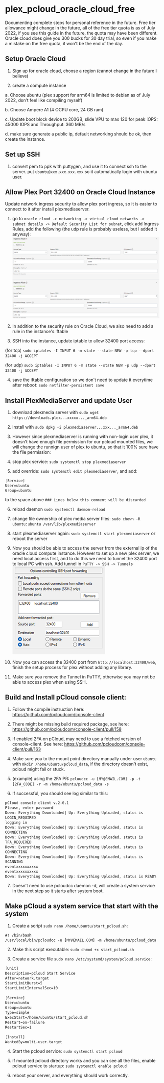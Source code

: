# plex_pcloud_oracle_cloud_free

Documenting complete steps for personal reference in the future. Free tier allowance might change in the future, all of the free tier quota is as of July 2022, if you see this guide in the future, the quota may have been different. Oracle cloud does give you 300 bucks for 30 day trial, so even if you make a mistake on the free quota, it won't be the end of the day.

## Setup Oracle Cloud

1. Sign up for oracle cloud, choose a region (cannot change in the future I believe)

2. create a compute instance

  a. Choose ubuntu (plex support for arm64 is limited to debian as of July 2022, don't feel like compiling myself)
  
  b. Choose Ampere A1 (4 OCPU core, 24 GB ram)
  
  c. Update boot block device to 200GB, slide VPU to max 120 for peak IOPS: 45000 IOPS and Throughput: 360 MB/s
  
  d. make sure generate a public ip, default networking should be ok, then create the instance.


## Set up SSH

1. convert pem to ppk with puttygen, and use it to connect ssh to the server. put `ubuntu@xxx.xxx.xxx.xxx` so it automatically login with ubuntu user.


## Allow Plex Port 32400 on Oracle Cloud Instance

  Update network ingress security to allow plex port ingress, so it is easier to connect to it after install plexmediaserver.

  1. go to `oracle cloud -> networking -> virtual cloud networks -> subnet details -> Default Security List for subnet`, click add Ingress Rules, add the following (the udp rule is probably useless, but I added it anyway):
  ![ingress setting](https://github.com/MingyaoLiu/plex_pcloud_oracle_cloud_free/blob/main/oracle_ingress_rules.png?raw=true)
  
  2. In addition to the security rule on Oracle Cloud, we also need to add a rule in the instance's iftable

  3. SSH into the instance, update iptable to allow 32400 port access: 
  
  (for tcp) `sudo iptables -I INPUT 6 -m state --state NEW -p tcp --dport 32400 -j ACCEPT` 
  
  (for udp) `sudo iptables -I INPUT 6 -m state --state NEW -p udp --dport 32400 -j ACCEPT`
  
  
  4. save the iftable configuration so we don't need to update it everytime after reboot: `sudo netfilter-persistent save`
  
 
## Install PlexMediaServer and update User

  1. download plexmedia server with `sudo wget https://downloads.plex...xxxxx..._arm64.deb`
  
  2. install with `sudo dpkg -i plexmediaserver...xxx..._arm64.deb`
  
  3. However since plexmediaserver is running with non-login user plex, it doesn't have enough file permission for our pcloud mounted files, we will change the runnign user of plex to ubuntu, so that it 100% sure have the file permission:
  
  4. stop plex service: `sudo systemctl stop plexmediaserver`
  
  5. add override: `sudo systemctl edit plexmediaserver`, and add:
    
   ```
   [Service]
   User=ubuntu
   Group=ubuntu
   ```
      
   to the space above `### Lines below this comment will be discarded`
      
  6. reload daemon `sudo systemctl daemon-reload`
    
  7. change file ownership of plex media server files: `sudo chown -R ubuntu:ubuntu /var/lib/plexmediaserver`
    
  8. start plexmediaserver again: `sudo systemctl start plexmediaserver` or reboot the server
    
  9. Now you should be able to access the server from the external ip of the oracle cloud compute instance. However to set up a new plex server, we need local access first, and to do this we need to tunnel the 32400 port to local PC with ssh. Add tunnel in `PuTTY -> SSH -> Tunnels`
  ![PuTTY Tunnels](https://github.com/MingyaoLiu/plex_pcloud_oracle_cloud_free/blob/main/Putty_tunnel.png?raw=true)
  
  10. Now you can access the 32400 port from `http://localhost:32400/web`, finish the setup process for plex without adding any library.
  
  11. Make sure you remove the Tunnel in PuTTY, otherwise you may not be able to access plex when using SSH.
  
 
## Build and Install pCloud console client:

  1. Follow the compile instruction here: https://github.com/pcloudcom/console-client
  
  2. There might be missing build required package, see here: https://github.com/pcloudcom/console-client/pull/158
  
  3. If enabled 2FA on pCloud, may need to use a fetched version of console-client. See here: https://github.com/pcloudcom/console-client/pull/163
  
  4. Make sure you to the mount point directory manually under user `ubuntu` with `mkdir /home/ubuntu/pcloud_data`, if the directory doesn't exist, pcloud might fail or stuck.
  
  5. (example) using the 2FA PR: `pcloudcc -u [MY@EMAIL.COM] -p -t [2FA_CODE] -r -m /home/ubuntu/pcloud_data -s`
  
  6. If successful, you should see log similar to this: 
  
  ```
  pCloud console client v.2.0.1
  Please, enter password
  Down: Everything Downloaded| Up: Everything Uploaded, status is LOGIN_REQUIRED
  logging in
  Down: Everything Downloaded| Up: Everything Uploaded, status is CONNECTING
  Down: Everything Downloaded| Up: Everything Uploaded, status is TFA_REQUIRED
  Down: Everything Downloaded| Up: Everything Uploaded, status is CONNECTING
  Down: Everything Downloaded| Up: Everything Uploaded, status is SCANNING
  eventxxxxxxxxxx
  eventxxxxxxxxxx
  Down: Everything Downloaded| Up: Everything Uploaded, status is READY
  ```
  
  7. Doesn't need to use pcloudcc daemon -d, will create a system service in the next step so it starts after system boot.
  
  
## Make pCloud a system service that start with the system

  1. Create a script `sudo nano /home/ubuntu/start_pcloud.sh`:
  
  ```
  #! /bin/bash
  /usr/local/bin/pcloudcc -u [MY@EMAIL.COM] -m /home/ubuntu/pcloud_data
  ```
    
  2. Make this script executable: `sudo chmod +x start_pcloud.sh`
    
  3. Create a service file `sudo nano /etc/systemd/system/pcloud.service`:
  
  ```
  [Unit]
  Description=pCloud Start Service
  After=network.target
  StartLimitBurst=5
  StartLimitIntervalSec=10

  [Service]
  User=ubuntu
  Group=ubuntu
  Type=simple
  ExecStart=/home/ubuntu/start_pcloud.sh
  Restart=on-failure
  RestartSec=1

  [Install]
  WantedBy=multi-user.target
  ```
  
  4. Start the pcloud service: `sudo systemctl start pcloud`
  
  5. if mounted pcloud directory works and you can see all the files, enable pcloud service to startup: `sudo systemctl enable pcloud`
  
  6. reboot your server, and everything should work correctly.
